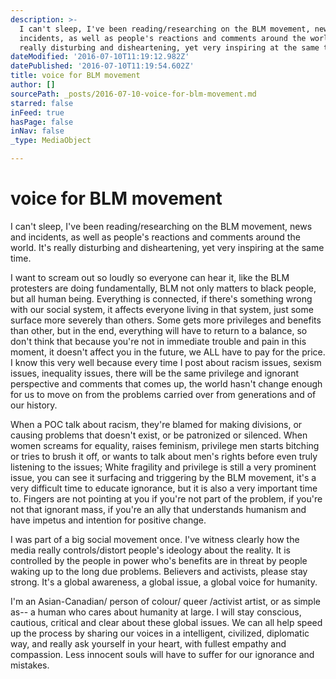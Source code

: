 ```yaml
---
description: >-
  I can't sleep, I've been reading/researching on the BLM movement, news and
  incidents, as well as people's reactions and comments around the world. It's
  really disturbing and disheartening, yet very inspiring at the same time. 
dateModified: '2016-07-10T11:19:12.982Z'
datePublished: '2016-07-10T11:19:54.602Z'
title: voice for BLM movement
author: []
sourcePath: _posts/2016-07-10-voice-for-blm-movement.md
starred: false
inFeed: true
hasPage: false
inNav: false
_type: MediaObject

---
```

# voice for BLM movement

I can't sleep, I've been reading/researching on the BLM movement, news and incidents, as well as people's reactions and comments around the world. It's really disturbing and disheartening, yet very inspiring at the same time. 

I want to scream out so loudly so everyone can hear it, like the BLM protesters are doing fundamentally, BLM not only matters to black people, but all human being. Everything is connected, if there's something wrong with our social system, it affects everyone living in that system, just some surface more severely than others. Some gets more privileges and benefits than other, but in the end, everything will have to return to a balance, so don't think that because you're not in immediate trouble and pain in this moment, it doesn't affect you in the future, we ALL have to pay for the price.   
I know this very well because every time I post about racism issues, sexism issues, inequality issues, there will be the same privilege and ignorant perspective and comments that comes up, the world hasn't change enough for us to move on from the problems carried over from generations and of our history. 

When a POC talk about racism, they're blamed for making divisions, or causing problems that doesn't exist, or be patronized or silenced. When women screams for equality, raises feminism, privilege men starts bitching or tries to brush it off, or wants to talk about men's rights before even truly listening to the issues; White fragility and privilege is still a very prominent issue, you can see it surfacing and triggering by the BLM movement, it's a very difficult time to educate ignorance, but it is also a very important time to. Fingers are not pointing at you if you're not part of the problem, if you're not that ignorant mass, if you're an ally that understands humanism and have impetus and intention for positive change. 

I was part of a big social movement once. I've witness clearly how the media really controls/distort people's ideology about the reality. It is controlled by the people in power who's benefits are in threat by people waking up to the long due problems. Believers and activists, please stay strong. It's a global awareness, a global issue, a global voice for humanity. 

I'm an Asian-Canadian/ person of colour/ queer /activist artist, or as simple as-- a human who cares about humanity at large. I will stay conscious, cautious, critical and clear about these global issues. We can all help speed up the process by sharing our voices in a intelligent, civilized, diplomatic way, and really ask yourself in your heart, with fullest empathy and compassion. Less innocent souls will have to suffer for our ignorance and mistakes.